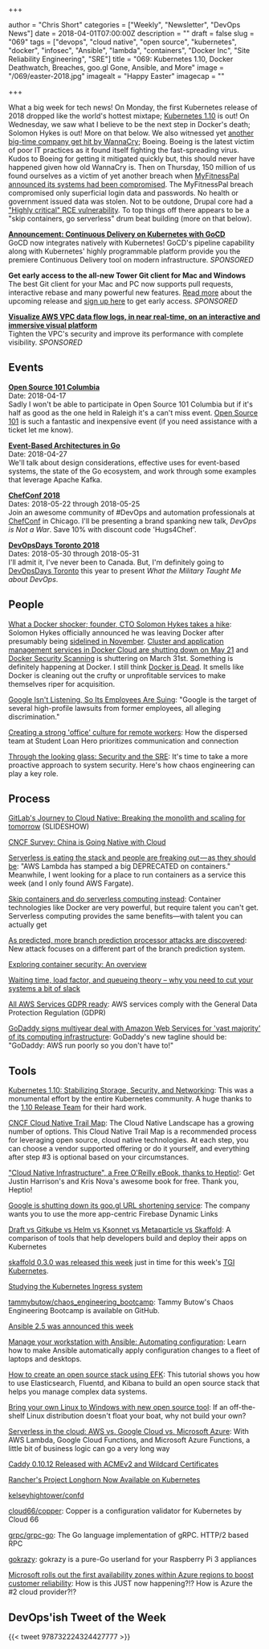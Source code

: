 +++

author = "Chris Short"
categories = ["Weekly", "Newsletter", "DevOps News"]
date = 2018-04-01T07:00:00Z
description = ""
draft = false
slug = "069"
tags = ["devops", "cloud native", "open source", "kubernetes", "docker", "infosec", "Ansible", "lambda", "containers", "Docker Inc", "Site Reliability Engineering", "SRE"]
title = "069: Kubernetes 1.10, Docker Deathwatch, Breaches, goo.gl Gone, Ansible, and More"
image = "/069/easter-2018.jpg"
imagealt = "Happy Easter"
imagecap = ""

+++

What a big week for tech news! On Monday, the first Kubernetes release of 2018  dropped like the world's hottest mixtape; [Kubernetes 1.10](https://kubernetes.io/blog/2018/03/26/kubernetes-1.10-stabilizing-storage-security-networking/) is out! On Wednesday, we saw what I believe to be the next step in Docker's death; Solomon Hykes is out! More on that below. We also witnessed yet [another big-time company get hit by WannaCry](https://www.seattletimes.com/business/boeing-aerospace/boeing-hit-by-wannacry-virus-fears-it-could-cripple-some-jet-production/); Boeing. Boeing is the latest victim of poor IT practices as it found itself fighting the fast-spreading virus. Kudos to Boeing for getting it mitigated quickly but, this should never have happened given how old WannaCry is. Then on Thursday, 150 million of us found ourselves as a victim of yet another breach when [MyFitnessPal announced its systems had been compromised](https://www.buzzfeed.com/skbaer/myfitnesspal-under-armour-data-stolen?utm_term=.gbbPDpvGR#.bnkebagxZ). The MyFitnessPal breach compromised only superficial login data and passwords. No health or government issued data was stolen. Not to be outdone, Drupal core had a ["Highly critical" RCE vulnerability](https://www.drupal.org/sa-core-2018-002). To top things off there appears to be a "skip containers, go serverless" drum beat building (more on that below).

[**Announcement: Continuous Delivery on Kubernetes with GoCD**](https://www.gocd.org/2018/03/21/continuous-delivery-gocd-kubernetes/)  
GoCD now integrates natively with Kubernetes! GoCD's pipeline capability along with Kubernetes' highly programmable platform provide you the premiere Continuous Delivery tool on modern infrastructure. *SPONSORED*

**Get early access to the all-new Tower Git client for Mac and Windows**  
The best Git client for your Mac and PC now supports pull requests, interactive rebase and many powerful new features. [Read more](https://www.git-tower.com/blog/tower-public-beta-2018-whats-new?utm_source=devopsish%20newsletter&utm_medium=newsletter&utm_campaign=tower%20public%20beta&utm_content=april%202018) about the upcoming release and [sign up here](https://www.git-tower.com/public-beta-2018?utm_source=devopsish%20newsletter&utm_medium=newsletter&utm_campaign=tower%20public%20beta&utm_content=april%202018) to get early access. *SPONSORED*

**[Visualize AWS VPC data flow logs, in near real-time, on an interactive and immersive visual platform](https://beta.totalcloud.io/)**  
Tighten the VPC's security and improve its performance with complete visibility. *SPONSORED*

## Events

[**Open Source 101 Columbia**](http://opensource101.com/columbia/)  
Date: 2018-04-17  
Sadly I won't be able to participate in Open Source 101 Columbia but if it's half as good as the one held in Raleigh it's a can't miss event. [Open Source 101](http://opensource101.com/columbia/) is such a fantastic and inexpensive event (if you need assistance with a ticket let me know).

[**Event-Based Architectures in Go**](https://www.meetup.com/DetroitGolang/events/249236487/)  
Date: 2018-04-27  
We'll talk about design considerations, effective uses for event-based systems, the state of the Go ecosystem, and work through some examples that leverage Apache Kafka.

[**ChefConf 2018**](https://chefconf.chef.io/)  
Dates: 2018-05-22 through 2018-05-25  
Join an awesome community of #DevOps and automation professionals at [ChefConf](https://chefconf.chef.io/) in Chicago. I'll be presenting a brand spanking new talk, *DevOps is Not a War*. Save 10% with discount code 'Hugs4Chef'.

[**DevOpsDays Toronto 2018**](https://www.devopsdays.org/events/2018-toronto/welcome/)  
Dates: 2018-05-30 through 2018-05-31  
I'll admit it, I've never been to Canada. But, I'm definitely going to [DevOpsDays Toronto](https://www.devopsdays.org/events/2018-toronto/welcome/) this year to present *What the Military Taught Me about DevOps*.

## People

[What a Docker shocker; founder, CTO Solomon Hykes takes a hike](https://www.theregister.co.uk/2018/03/28/docker_shocker_solomon_hykes_take_a_hike/): Solomon Hykes officially announced he was leaving Docker after presumably being [sidelined in November](https://thenewstack.io/solomon-hykes-changes-roles-docker/).  [Cluster and application management services in Docker Cloud are shutting down on May 21](https://docs.docker.com/docker-cloud/migration/) and [Docker Security Scanning](https://docs.docker.com/docker-cloud/builds/image-scan/) is shuttering on March 31st. Something is definitely happening at Docker. I still think [Docker is Dead](https://chrisshort.net/docker-inc-is-dead/). It smells like Docker is cleaning out the crufty or unprofitable services to make themselves riper for acquisition.

[Google Isn't Listening, So Its Employees Are Suing](https://gizmodo.com/google-isnt-listening-so-its-employees-are-suing-1823611720): "Google is the target of several high-profile lawsuits from former employees, all alleging discrimination."

[Creating a strong 'office' culture for remote workers](https://slackhq.com/creating-a-strong-office-culture-for-remote-workers-77caad08306d): How the dispersed team at Student Loan Hero prioritizes communication and connection

[Through the looking glass: Security and the SRE](https://opensource.com/article/18/3/through-looking-glass-security-sre): It's time to take a more proactive approach to system security. Here's how chaos engineering can play a key role.

## Process

[GitLab's Journey to Cloud Native: Breaking the monolith and scaling for tomorrow](https://docs.google.com/presentation/d/1fsgvSuGpn-MnMqKaTOoiRvUvdJFHd3VpoAAfBoMtFYg/mobilepresent?slide=id.g2823c3f9ca_0_9) (SLIDESHOW)

[CNCF Survey: China is Going Native with Cloud](https://www.cncf.io/blog/2018/03/26/cncf-survey-china/)

[Serverless is eating the stack and people are freaking out — as they should be](https://read.acloud.guru/serverless-is-eating-the-stack-and-people-are-freaking-out-and-they-should-be-431a9e0db482): "AWS Lambda has stamped a big DEPRECATED on containers." Meanwhile, I went looking for a place to run containers as a service this week (and I only found AWS Fargate).

[Skip containers and do serverless computing instead](https://www.infoworld.com/article/3265457/containers/why-serverless-is-the-better-option-than-containers.html): Container technologies like Docker are very powerful, but require talent you can't get. Serverless computing provides the same benefits—with talent you can actually get

[As predicted, more branch prediction processor attacks are discovered](https://arstechnica.com/gadgets/2018/03/its-not-just-spectre-researchers-reveal-more-branch-prediction-attacks/): New attack focuses on a different part of the branch prediction system.

[Exploring container security: An overview](https://cloudplatform.googleblog.com/2018/03/exploring-container-security-an-overview.html)

[Waiting time, load factor, and queueing theory – why you need to cut your systems a bit of slack](https://erikbern.com/2018/03/27/waiting-time-load-factor-and-queueing-theory.html)

[All AWS Services GDPR ready](https://aws.amazon.com/blogs/security/all-aws-services-gdpr-ready/): AWS services comply with the General Data Protection Regulation (GDPR)

[GoDaddy signs multiyear deal with Amazon Web Services for 'vast majority' of its computing infrastructure](https://www.geekwire.com/2018/godaddy-signs-multiyear-deal-amazon-web-services-vast-majority-computing-infrastructure/): GoDaddy's new tagline should be: "GoDaddy: AWS run poorly so you don't have to!"

## Tools

[Kubernetes 1.10: Stabilizing Storage, Security, and Networking](https://kubernetes.io/blog/2018/03/26/kubernetes-1.10-stabilizing-storage-security-networking/): This was a monumental effort by the entire Kubernetes community. A huge thanks to the [1.10 Release Team](https://github.com/kubernetes/sig-release/blob/master/releases/release-1.10/release_team.md) for their hard work.

[CNCF Cloud Native Trail Map](https://github.com/cncf/landscape/#trail-map): The Cloud Native Landscape has a growing number of options. This Cloud Native Trail Map is a recommended process for leveraging open source, cloud native technologies. At each step, you can choose a vendor supported offering or do it yourself, and everything after step #3 is optional based on your circumstances.

["Cloud Native Infrastructure", a Free O'Reilly eBook, thanks to Heptio!](https://blog.heptio.com/i-still-remember-the-first-time-i-logged-into-a-production-server-over-ssh-and-telling-myself-i-53ab1d1e7f46): Get Justin Harrison's and Kris Nova's awesome book for free. Thank you, Heptio!

[Google is shutting down its goo.gl URL shortening service](https://www.engadget.com/2018/03/30/google-shutting-down-goo-gl-url-shortening-service/): The company wants you to use the more app-centric Firebase Dynamic Links

[Draft vs Gitkube vs Helm vs Ksonnet vs Metaparticle vs Skaffold](https://blog.hasura.io/draft-vs-gitkube-vs-helm-vs-ksonnet-vs-metaparticle-vs-skaffold-f5aa9561f948): A comparison of tools that help developers build and deploy their apps on Kubernetes

[skaffold 0.3.0 was released this week](https://github.com/GoogleCloudPlatform/skaffold/releases/tag/v0.3.0) just in time for this week's [TGI Kubernetes](https://www.youtube.com/watch?v=McwwWhCXMxc&t=0s&list=PLvmPtYZtoXOENHJiAQc6HmV2jmuexKfrJ&index=30).

[Studying the Kubernetes Ingress system](https://www.joyfulbikeshedding.com/blog/2018-03-26-studying-the-kubernetes-ingress-system.html)

[tammybutow/chaos_engineering_bootcamp](https://github.com/tammybutow/chaos_engineering_bootcamp): Tammy Butow's Chaos Engineering Bootcamp is available on GitHub.

[Ansible 2.5 was announced this week](https://www.ansible.com/blog/ansible-2.5-traveling-space-and-time)

[Manage your workstation with Ansible: Automating configuration](https://opensource.com/article/18/3/manage-your-workstation-configuration-ansible-part-2): Learn how to make Ansible automatically apply configuration changes to a fleet of laptops and desktops.

[How to create an open source stack using EFK](https://opensource.com/article/18/3/efk-creating-open-source-stack): This tutorial shows you how to use Elasticsearch, Fluentd, and Kibana to build an open source stack that helps you manage complex data systems.

[Bring your own Linux to Windows with new open source tool](https://arstechnica.com/gadgets/2018/03/microsofts-new-open-source-tool-lets-you-bring-your-own-linux-distro-to-windows/): If an off-the-shelf Linux distribution doesn't float your boat, why not build your own?

[Serverless in the cloud: AWS vs. Google Cloud vs. Microsoft Azure](https://www.infoworld.com/article/3265750/paas/serverless-in-the-cloud-aws-vs-google-cloud-vs-microsoft-azure.html): With AWS Lambda, Google Cloud Functions, and Microsoft Azure Functions, a little bit of business logic can go a very long way

[Caddy 0.10.12 Released with ACMEv2 and Wildcard Certificates](https://caddyserver.com/blog/caddy-0_10_12-released)

[Rancher's Project Longhorn Now Available on Kubernetes](http://rancher.com/project-longhorn-now-available-kubernetes/)

[kelseyhightower/confd](https://github.com/kelseyhightower/confd)

[cloud66/copper](https://github.com/cloud66/copper): Copper is a configuration validator for Kubernetes by Cloud 66

[grpc/grpc-go](https://github.com/grpc/grpc-go): The Go language implementation of gRPC. HTTP/2 based RPC

[gokrazy](https://gokrazy.org/): gokrazy is a pure-Go userland for your Raspberry Pi 3 appliances

[Microsoft rolls out the first availability zones within Azure regions to boost customer reliability](https://www.geekwire.com/2018/microsoft-rolls-first-availability-zones-within-azure-regions-boost-customer-reliability/): How is this JUST now happening?!? How is Azure the #2 cloud provider?!?

## DevOps'ish Tweet of the Week

{{< tweet 978732224324427777 >}}
